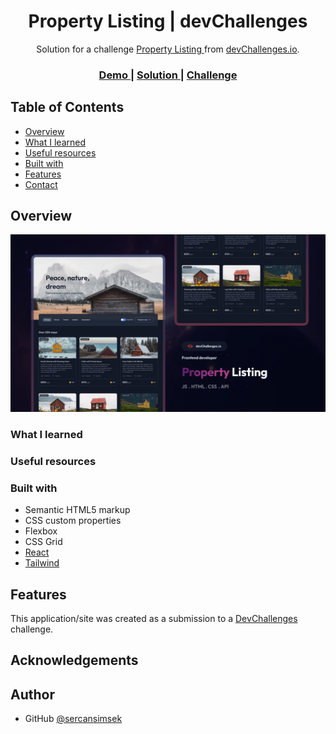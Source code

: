 <!-- Please update value in the {}  -->

<h1 align="center">Property Listing | devChallenges</h1>

<div align="center">
   Solution for a challenge <a href="https://devchallenges.io/challenge/property-listing" target="_blank">Property Listing
</a> from <a href="http://devchallenges.io" target="_blank">devChallenges.io</a>.
</div>

<div align="center">
  <h3>
    <a href="https://sercansimsek.github.io/property-listing/">
      Demo
    </a>
    <span> | </span>
    <a href="https://github.com/sercansimsek/property-listing">
      Solution
    </a>
    <span> | </span>
    <a href="https://devchallenges.io/challenge/property-listing">
      Challenge
    </a>
  </h3>
</div>


## Table of Contents

- [Overview](#overview)
- [What I learned](#what-i-learned)
- [Useful resources](#useful-resources)
- [Built with](#built-with)
- [Features](#features)
- [Contact](#contact)




## Overview

![screenshot](./src//assets/images/thumbnail.jpg)

### What I learned

<!-- Use this section to recap over some of your major learnings while working through this project. Writing these out and providing code samples of areas you want to highlight is a great way to reinforce your own knowledge. -->

### Useful resources

<!--
- [Example resource 1](https://www.example.com) - This helped me for XYZ reason. I really liked this pattern and will use it going forward.
- [Example resource 2](https://www.example.com) - This is an amazing article which helped me finally understand XYZ. I'd recommend it to anyone still learning this concept.
-->

### Built with

<!-- This section should list any major frameworks that you built your project using. Here are a few examples.-->

- Semantic HTML5 markup
- CSS custom properties
- Flexbox
- CSS Grid
- [React](https://reactjs.org/)
- [Tailwind](https://tailwindcss.com/)

## Features

<!-- List the features of your application or follow the template. Don't share the figma file here :) -->

This application/site was created as a submission to a [DevChallenges](https://devchallenges.io/challenges-dashboard) challenge.

## Acknowledgements

<!-- This section should list any articles or add-ons/plugins that helps you to complete the project. This is optional but it will help you in the future. For exmpale -->

## Author


- GitHub [@sercansimsek](https://{github.com/sercansimsek})
